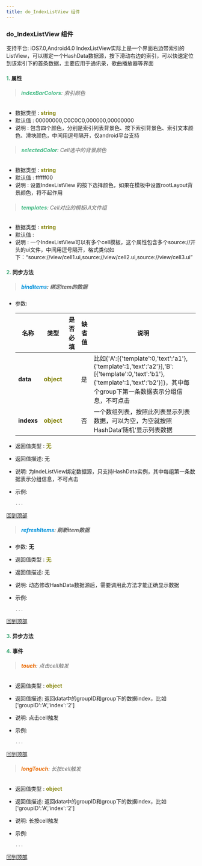 ```yaml
---
title: do_IndexListView 组件
---
```


### do_IndexListView 组件

 支持平台: iOS7.0,Android4.0
 IndexListView实际上是一个界面右边带索引的ListView，可以绑定一个HashData数据源，按下滑动右边的索引，可以快速定位到该索引下的首条数据，主要应用于通讯录，歌曲播放器等界面

#### <font color ='#40A977'>**1.**</font> 属性

>###### <font color ='#42b983'>**indexBarColors**</font>: 索引颜色

- 数据类型 : <font color ='#808000'>**string**</font>
- 默认值 : 00000000,C0C0C0,000000,00000000
- 说明 : 包含四个颜色，分别是索引列表背景色、按下索引背景色、索引文本颜色、滑块颜色，中间用逗号隔开，仅android平台支持

>###### <font color ='#42b983'>**selectedColor**</font>: Cell选中的背景颜色

- 数据类型 : <font color ='#808000'>**string**</font>
- 默认值 : ffffff00
- 说明 : 设置IndexListView 的按下选择颜色，如果在模板中设置rootLayout背景颜色，将不起作用

>###### <font color ='#42b983'>**templates**</font>: Cell对应的模板UI文件组

- 数据类型 : <font color ='#808000'>**string**</font>
- 默认值 : 
- 说明 : 一个IndexListView可以有多个cell模板，这个属性包含多个source://开头的ui文件，中间用逗号隔开，格式类似如下：“source://view/cell1.ui,source://view/cell2.ui,source://view/cell3.ui”

#### <font color ='#40A977'>**2.**</font> 同步方法

>##### <font color ='#0092db'>**bindItems**</font>: 绑定item的数据

- 参数:

  名称 | 类型 |是否必填|缺省值|说明
  ---- |-------------  |--------------|--------|------
  **data** |<font color ='#808000'>**object**</font> |  | 是|比如{'A':[{'template':0,'text':'a1'},{'template':1,'text':'a2'}],'B':[{'template':0,'text':'b1'},{'template':1,'text':'b2'}]}，其中每个group下第一条数据表示分组信息，不可点击
  **indexs** |<font color ='#808000'>**object**</font> |  | 否|一个数组列表，按照此列表显示列表数据，可以为空，为空就按照HashData‘随机’显示列表数据
- 返回值类型 : <font color ='#808000'>**无**</font>
- 返回值描述: 无
- 说明: 为IndeListView绑定数据源，只支持HashData实例，其中每组第一条数据表示分组信息，不可点击
- 示例:

  ```javascript
  ...

  ```

[回到顶部](#top)

>##### <font color ='#0092db'>**refreshItems**</font>: 刷新item数据

- 参数: **无**
- 返回值类型 : <font color ='#808000'>**无**</font>
- 返回值描述: 无
- 说明: 动态修改HashData数据源后，需要调用此方法才能正确显示数据
- 示例:

  ```javascript
  ...

  ```

[回到顶部](#top)

#### <font color ='#40A977'>**3.**</font> 异步方法


#### <font color ='#40A977'>**4.**</font> 事件

>###### <font color ='#e96900'>**touch**</font>: 点击cell触发

- 返回值类型 : <font color ='#808000'>**object**</font>
- 返回值描述: 返回data中的groupID和group下的数据index，比如['groupID':'A','index':'2']
- 说明: 点击cell触发
- 示例:

  ```javascript
  ...

  ```

[回到顶部](#top)

>###### <font color ='#e96900'>**longTouch**</font>: 长按cell触发

- 返回值类型 : <font color ='#808000'>**object**</font>
- 返回值描述: 返回data中的groupID和group下的数据index，比如['groupID':'A','index':'2']
- 说明: 长按cell触发
- 示例:

  ```javascript
  ...

  ```

[回到顶部](#top)


